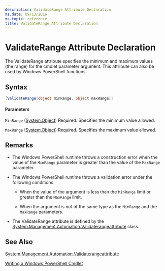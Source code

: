 ```yaml
---
description: ValidateRange Attribute Declaration
ms.date: 09/13/2016
ms.topic: reference
title: ValidateRange Attribute Declaration
---
```

# ValidateRange Attribute Declaration

The ValidateRange attribute specifies the minimum and maximum values (the range) for the cmdlet parameter argument. This attribute can also be used by Windows PowerShell functions.

## Syntax

```csharp
[ValidateRange(object minRange, object maxRange)]
```

#### Parameters

`MinRange` ([System.Object](/dotnet/api/system.object))
Required. Specifies the minimum value allowed.

`MaxRange` ([System.Object](/dotnet/api/system.object))
Required. Specifies the maximum value allowed.

## Remarks

- The Windows PowerShell runtime throws a construction error when the value of the `MinRange` parameter is greater than the value of the `MaxRange` parameter.

- The Windows PowerShell runtime throws a validation error under the following conditions:

  - When the value of the argument is less than the `MinRange` limit or greater than the `MaxRange` limit.

  - When the argument is not of the same type as the `MinRange` and the `MaxRange` parameters.

- The ValidateRange attribute is defined by the [System.Management.Automation.Validaterangeattribute](/dotnet/api/System.Management.Automation.ValidateRangeAttribute) class.

## See Also

[System.Management.Automation.Validaterangeattribute](/dotnet/api/System.Management.Automation.ValidateRangeAttribute)

[Writing a Windows PowerShell Cmdlet](./writing-a-windows-powershell-cmdlet.md)
